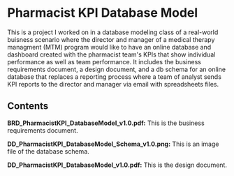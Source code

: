 # Pharmacist KPI Database Model

This is a project I worked on in a database modeling class of a real-world buisness scenario where the director and manager of a medical therapy managment (MTM) program would like to have an online database and dashboard created with the pharmacist team's KPIs that show individual performance as well as team performance. It includes the business requirements document, a design document, and a db schema for an online database that replaces a reporting process where a team of analyst sends KPI reports to the director and manager via email with spreadsheets files.

## Contents

**BRD_PharmacistKPI_DatabaseModel_v1.0.pdf:** This is the business requirements document.

**DD_PharmacistKPI_DatabaseModel_Schema_v1.0.png:** This is an image file of the database schema.

**DD_PharmacistKPI_DatabaseModel_v1.0.pdf:** This is the design document.
